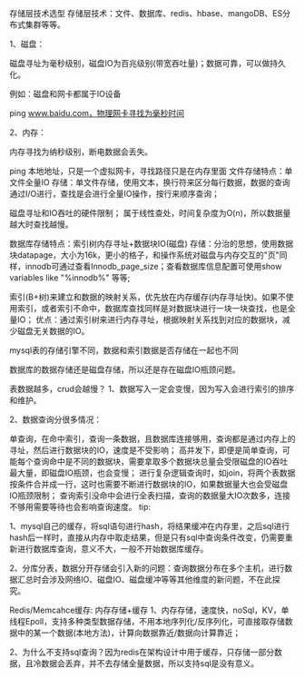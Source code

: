 存储层技术选型
存储层技术：文件、数据库、redis、hbase、mangoDB、ES分布式集群等等。

1、磁盘： 

磁盘寻址为毫秒级别，磁盘IO为百兆级别(带宽吞吐量)；数据可靠，可以做持久化。

例如：磁盘和网卡都属于IO设备

ping www.baidu.com，物理网卡寻找为毫秒时间



2、内存：

内存寻找为纳秒级别，断电数据会丢失。

ping 本地地址，只是一个虚拟网卡，寻找路径只是在内存里面
文件存储特点：单文件全量IO
存储：单文件存储，使用文本，换行符来区分每行数据，数据的查询通过I/O进行，查找是会进行全量IO操作，按行来顺序查询；

磁盘寻址和IO吞吐的硬件限制；
属于线性查处，时间复杂度为O(n)，所以数据量越大时查找越慢。



数据库存储特点：索引树内存寻址+数据块IO(磁盘)
存储：分治的思想，使用数据块datapage，大小为16k，更小的格子，和操作系统对磁盘与内存交互的"页"同样，innodb可通过查看Innodb_page_size；查看数据库信息配置可使用show variables like "%innodb%" 等等;

索引(B+树)来建立和数据的映射关系，优先放在内存缓存(内存寻址快)。如果不使用索引，或者索引不命中，数据库查找同样是对数据块进行一块一块查找，也是全量IO；
优点：通过索引树来进行内存寻址，根据映射关系找到对应的数据块，减少磁盘无关数据的IO。

mysql表的存储引擎不同，数据和索引数据是否存储在一起也不同

数据库的数据存储还是磁盘存储，所以还是存在磁盘IO瓶颈问题。



表数据越多，crud会越慢？
1、数据写入一定会变慢，因为写入会进行索引的排序和维护。

2、数据查询分很多情况：

单查询，在命中索引，查询一条数据，且数据库连接够用，查询都是通过内存上的寻址，然后进行数据块的IO，速度是不受影响；
高并发下，即便是简单查询，可能每个查询命中是不同的数据块，需要拿取多个数据块总量会受限磁盘的IO吞吐最大量，即磁盘IO瓶颈，也会变慢；
进行复杂逻辑查询时，如join，将两个表数据按条件合并成一行，这时也需要不断进行数据块的IO，如果数据量大也会受磁盘IO瓶颈限制；
查询索引没命中会进行全表扫描，查询的数据量大IO次数多，连接不够用需要等待也会影响查询速度。
tip:

1、mysql自己的缓存，将sql语句进行hash，将结果缓冲在内存里，之后sql进行hash后一样时，直接从内存中取走结果，但是只有sql中查询条件改变，仍需要重新进行数据库查询，意义不大，一般不开始数据库缓存。

2、分库分表，数据分开存储会引入新的问题：查询数据分布在多个主机，进行数据汇总时会涉及网络IO、磁盘IO、磁盘缓冲等等其他维度的新问题，不在此探究。




Redis/Memcahce缓存: 内存存储+缓存
1、内存存储，速度快，noSql，KV，单线程Epoll，支持多种类型数据存储，不用本地序列化/反序列化，可直接取存储数据中的某一个数据(本地方法)，计算向数据靠近/数据向计算靠近；

2、为什么不支持sql查询？因为redis在架构设计中用于缓存，只存储一部分数据，且冷数据会丢弃，并不去存储全量数据，所以支持sql是没有意义。
